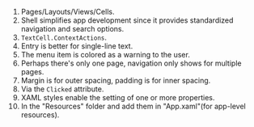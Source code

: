 1. Pages/Layouts/Views/Cells.
2. Shell simplifies app development since it provides standardized navigation and search options.
3. `TextCell.ContextActions`.
4. Entry is better for single-line text.
5. The menu item is colored as a warning to the user.
6. Perhaps there's only one page, navigation only shows for multiple pages.
7. Margin is for outer spacing, padding is for inner spacing.
8. Via the `Clicked` attribute.
9. XAML styles enable the setting of one or more properties.
10. In the "Resources" folder and add them in "App.xaml"(for app-level resources).